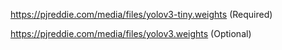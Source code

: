 https://pjreddie.com/media/files/yolov3-tiny.weights (Required)


https://pjreddie.com/media/files/yolov3.weights (Optional)
